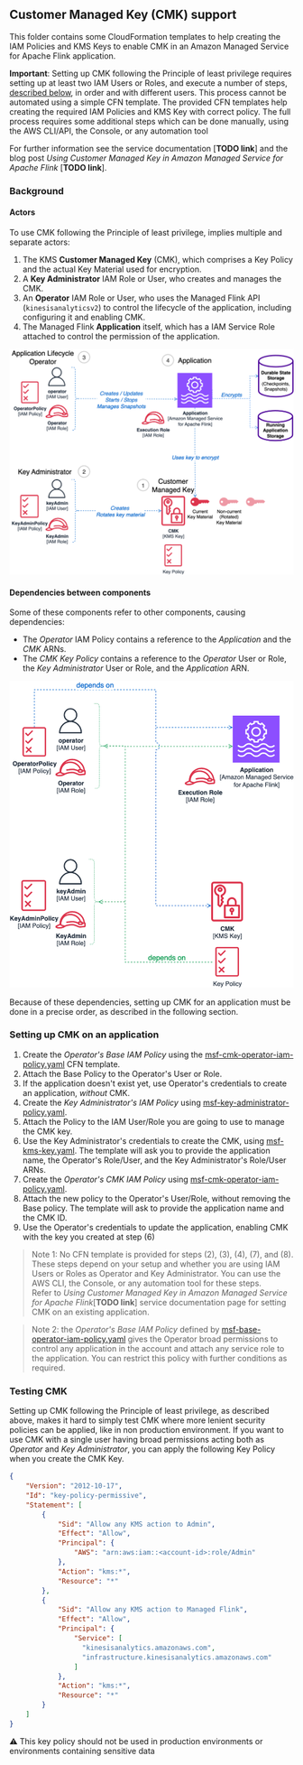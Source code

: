 ## Customer Managed Key (CMK) support

This folder contains some CloudFormation templates to help creating the IAM Policies and KMS Keys to enable CMK in an 
Amazon Managed Service for Apache Flink application.

**Important**: Setting up CMK following the Principle of least privilege requires setting up at least two IAM Users or Roles, 
and execute a number of steps, [described below](#setting-up-cmk-on-an-application), in order and with different users. 
This process cannot be automated using a simple CFN template. 
The provided CFN templates help creating the required IAM Policies and KMS Key with correct policy. The full process 
requires some additional steps which can be done manually, using the AWS CLI/API, the Console, or any automation tool


For further information see the service documentation [**TODO link**] 
and the blog post *Using Customer Managed Key in Amazon Managed Service for Apache Flink*  [**TODO link**].

### Background

#### Actors

To use CMK following the Principle of least privilege, implies multiple and separate actors:

1. The KMS **Customer Managed Key** (CMK), which comprises a Key Policy and the actual Key Material used for encryption.
2. A **Key Administrator** IAM Role or User, who creates and manages the CMK.
3. An **Operator** IAM Role or User, who uses the Managed Flink API (`kinesisanalyticsv2`) to control the lifecycle of the application, including configuring it and enabling CMK. 
4. The Managed Flink **Application** itself, which has a IAM Service Role attached to control the permission of the application. 

![Actors](images/actors.png)

#### Dependencies between components

Some of these components refer to other components, causing dependencies:

* The *Operator* IAM Policy contains a reference to the *Application* and the *CMK* ARNs.
* The *CMK Key Policy* contains a reference to the *Operator* User or Role, the *Key Administrator* User or Role, and the *Application* ARN.

![Dependencies](images/dependencies.png)

Because of these dependencies, setting up CMK for an application must be done in a precise order, as described in the following section.


### Setting up CMK on an application

1. Create the *Operator's Base IAM Policy* using the [msf-cmk-operator-iam-policy.yaml](msf-base-operator-iam-policy.yaml) CFN template. 
2. Attach the Base Policy to the Operator's User or Role.
3. If the application doesn't exist yet, use Operator's credentials to create an application, _without_ CMK.
4. Create the *Key Administrator's IAM Policy* using [msf-key-administrator-policy.yaml](kms-key-administrator-policy.yaml). 
5. Attach the Policy to the IAM User/Role you are going to use to manage the CMK key. 
6. Use the Key Administrator's credentials to create the CMK, using [msf-kms-key.yaml](msf-kms-key.yaml). The template will ask you to provide the application name, the Operator's Role/User, and the Key Administrator's Role/User ARNs.
7. Create the *Operator's CMK IAM Policy* using [msf-cmk-operator-iam-policy.yaml](msf-cmk-operator-iam-policy.yaml). 
8. Attach the new policy to the Operator's User/Role, without removing the Base policy. The template will ask to provide the application name and the CMK ID.
9. Use the Operator's credentials to update the application, enabling CMK with the key you created at step (6)

> Note 1: No CFN template is provided for steps (2), (3), (4), (7), and (8). These steps depend on your setup and whether you are using IAM Users or Roles as Operator and Key Administrator. You can use the AWS CLI, the Console, or any automation tool for these steps.  
> Refer to *Using Customer Managed Key in Amazon Managed Service for Apache Flink*[**TODO link**] service documentation page for setting CMK on an existing application.

> Note 2: the *Operator's Base IAM Policy* defined by [msf-base-operator-iam-policy.yaml](msf-base-operator-iam-policy.yaml) gives the Operator broad permissions to control any application in the account and attach any service role to the application. You can restrict this policy with further conditions as required.


### Testing CMK

Setting up CMK following the Principle of least privilege, as described above, makes it hard to simply test CMK where more lenient security policies can be applied, like in non production environment. 
If you want to use CMK with a single user having broad permissions acting both as *Operator* and *Key Administrator*, you can apply the following Key Policy when you create the CMK Key.


```JSON
{
    "Version": "2012-10-17",
    "Id": "key-policy-permissive",
    "Statement": [
        {
            "Sid": "Allow any KMS action to Admin",
            "Effect": "Allow",
            "Principal": {
                "AWS": "arn:aws:iam::<account-id>:role/Admin"
            },
            "Action": "kms:*",
            "Resource": "*"
        },
        {
            "Sid": "Allow any KMS action to Managed Flink",
            "Effect": "Allow",
            "Principal": { 
                "Service": [
                  "kinesisanalytics.amazonaws.com",
                  "infrastructure.kinesisanalytics.amazonaws.com"
                ]
            },
            "Action": "kms:*",
            "Resource": "*"
        }
    ]
} 

```

⚠️ This key policy should not be used in production environments or environments containing sensitive data 
